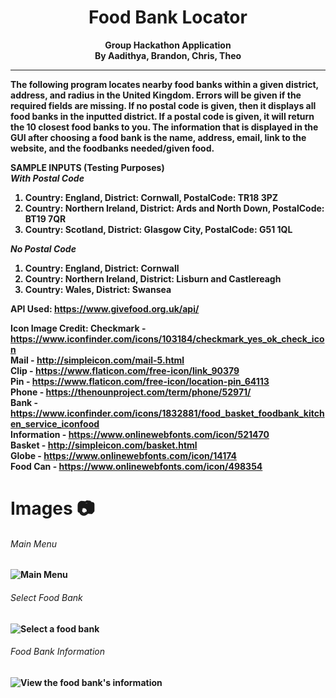 <h1 align="center">Food Bank Locator</h1>
<p align="center">
  <b>Group Hackathon Application</b><br>
  <b>By Aadithya, Brandon, Chris, Theo<b/>
<p/>

---

The following program locates nearby food banks within a given district, address, and radius in the United Kingdom. Errors will be given if the required fields are missing. If no postal code is given, then it displays all food banks in the inputted district. If a postal code is given, it will return the 10 closest food banks to you. The information that is displayed in the GUI after choosing a food bank is the name, address, email, link to the website, and the foodbanks needed/given food.

SAMPLE INPUTS (Testing Purposes)  
_With Postal Code_
1. Country: England, District: Cornwall, PostalCode: TR18 3PZ
2. Country: Northern Ireland, District: Ards and North Down, PostalCode: BT19 7QR
3. Country: Scotland, District: Glasgow City, PostalCode: G51 1QL

_No Postal Code_
1. Country: England, District: Cornwall
2. Country: Northern Ireland, District: Lisburn and Castlereagh
3. Country: Wales, District: Swansea

API Used:
https://www.givefood.org.uk/api/

Icon Image Credit:
Checkmark - https://www.iconfinder.com/icons/103184/checkmark_yes_ok_check_icon  
Mail - http://simpleicon.com/mail-5.html  
Clip - https://www.flaticon.com/free-icon/link_90379  
Pin - https://www.flaticon.com/free-icon/location-pin_64113  
Phone - https://thenounproject.com/term/phone/52971/  
Bank - https://www.iconfinder.com/icons/1832881/food_basket_foodbank_kitchen_service_iconfood   
Information - https://www.onlinewebfonts.com/icon/521470  
Basket - http://simpleicon.com/basket.html  
Globe - https://www.onlinewebfonts.com/icon/14174  
Food Can - https://www.onlinewebfonts.com/icon/498354  

# Images 📷
###### Main Menu
![Main Menu](images/mainmenu.PNG)
###### Select Food Bank
![Select a food bank](images/foodbankselect.PNG)
###### Food Bank Information
![View the food bank's information](images/foodbankinfo.PNG)
